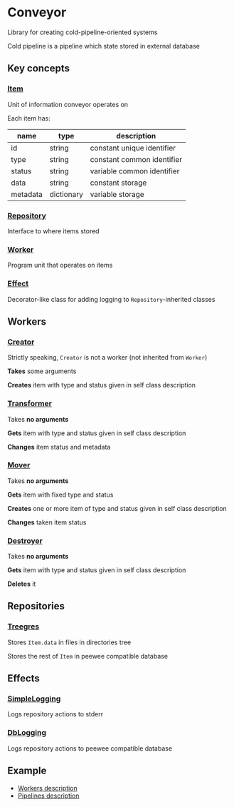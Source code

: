 # Conveyor

Library for creating cold-pipeline-oriented systems

Cold pipeline is a pipeline which state stored in external database


## Key concepts

### [Item](conveyor/core/Item.py)

Unit of information conveyor operates on

Each item has:

| name     | type       | description                |
|----------|------------|----------------------------|
| id       | string     | constant unique identifier |
| type     | string     | constant common identifier |
| status   | string     | variable common identifier |
| data     | string     | constant storage           |
| metadata | dictionary | variable storage           |

### [Repository](conveyor/core/Repository.py)

Interface to where items stored

### [Worker](conveyor/core/Worker.py)

Program unit that operates on items

### [Effect](conveyor/core/Effect.py)

Decorator-like class for adding logging to `Repository`-inherited classes


## Workers

### [Creator](conveyor/core/Creator.py)

Strictly speaking, `Creator` is not a worker (not inherited from `Worker`)

**Takes** some arguments

**Creates** item with type and status given in self class description

### [Transformer](conveyor/workers/Transformer.py)

Takes **no arguments**

**Gets** item with type and status given in self class description

**Changes** item status and metadata

### [Mover](conveyor/workers/Mover.py)

Takes **no arguments**

**Gets** item with fixed type and status

**Creates** one or more item of type and status given in self class description

**Changes** taken item status

### [Destroyer](conveyor/workers/Destroyer.py)

Takes **no arguments**

**Gets** item with type and status given in self class description

**Deletes** it


## Repositories

### [Treegres](conveyor/repositories/Treegres)

Stores `Item.data` in files in directories tree

Stores the rest of `Item` in peewee compatible database


## Effects

### [SimpleLogging](conveyor/repository_effects/SimpleLogging)

Logs repository actions to stderr

### [DbLogging](conveyor/repository_effects/DbLogging)

Logs repository actions to peewee compatible database


## Example

* [Workers description](tests/example_workers.py)
* [Pipelines description](tests/test_pipeline.py)